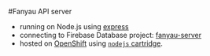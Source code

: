 #Fanyau API server 

- running on Node.js using [express](https://expressjs.com/)
- connecting to Firebase Database project: [fanyau-server](https://console.firebase.google.com/project/fanyau-server/overview)
- hosted on [OpenShift](https://openshift.redhat.com) using  [`nodejs` cartridge](http://openshift.github.io/documentation/oo_cartridge_guide.html#nodejs).


